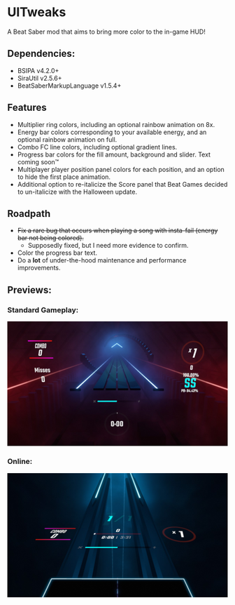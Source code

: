 # UITweaks
A Beat Saber mod that aims to bring more color to the in-game HUD!

## Dependencies:
- BSIPA v4.2.0+
- SiraUtil v2.5.6+
- BeatSaberMarkupLanguage v1.5.4+

## Features
- Multiplier ring colors, including an optional rainbow animation on 8x.
- Energy bar colors corresponding to your available energy, and an optional rainbow animation on full.
- Combo FC line colors, including optional gradient lines.
- Progress bar colors for the fill amount, background and slider. Text coming soon™
- Multiplayer player position panel colors for each position, and an option to hide the first place animation.
- Additional option to re-italicize the Score panel that Beat Games decided to un-italicize with the Halloween update.

## Roadpath
- ~~Fix a rare bug that occurs when playing a song with insta-fail (energy bar not being colored).~~
  - Supposedly fixed, but I need more evidence to confirm.
- Color the progress bar text.
- Do a **lot** of under-the-hood maintenance and performance improvements.

## Previews:
### Standard Gameplay:
![Standard Gameplay](https://github.com/Exomanz/UITweaks/blob/1.2.2/UITweaks/Images/standard.jpg)

### Online:
![Online Gameplay](https://github.com/Exomanz/UITweaks/blob/1.2.2/UITweaks/Images/online.jpg)
